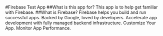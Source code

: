 #Firebase Test App
##What is this app for?
This app is to help get familiar with Firebase.
##What is Firebase?
Firebase helps you build and run successful apps. Backed by Google, loved by developers. Accelerate app development with fully managed backend infrastructure. Customize Your App. Monitor App Performance.
